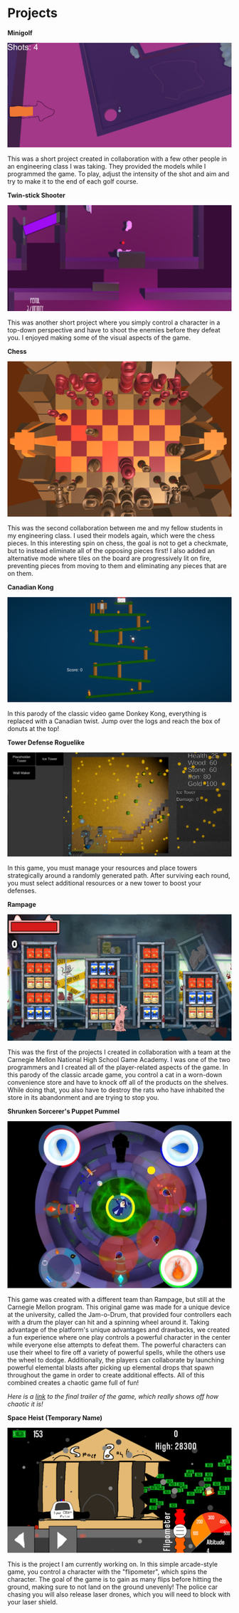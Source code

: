 
# Projects
**Minigolf**

![Minigolf](/assets/img/Minigolf.png)

This was a short project created in collaboration with a few other people in an engineering class I was taking. They provided the models while I programmed the game. To play, adjust the intensity of the shot and aim and try to make it to the end of each golf course.

**Twin-stick Shooter**

![Twin-stick Shooter](/assets/img/Twinstick-Shooter.png)

This was another short project where you simply control a character in a top-down perspective and have to shoot the enemies before they defeat you. I enjoyed making some of the visual aspects of the game.

**Chess**

![Chess](/assets/img/Chess.png)

This was the second collaboration between me and my fellow students in my engineering class. I used their models again, which were the chess pieces. In this interesting spin on chess, the goal is not to get a checkmate, but to instead eliminate all of the opposing pieces first! I also added an alternative mode where tiles on the board are progressively lit on fire, preventing pieces from moving to them and eliminating any pieces that are on them.

**Canadian Kong**

![Donkey Kong](/assets/img/DK.png)

In this parody of the classic video game Donkey Kong, everything is replaced with a Canadian twist. Jump over the logs and reach the box of donuts at the top!

**Tower Defense Roguelike**

![TD-Roguelike](/assets/img/TD-Roguelike.png)

In this game, you must manage your resources and place towers strategically around a randomly generated path. After surviving each round, you must select additional resources or a new tower to boost your defenses. 

**Rampage**

![Rampage](/assets/img/Rampage.png)

This was the first of the projects I created in collaboration with a team at the Carnegie Mellon National High School Game Academy. I was one of the two programmers and I created all of the player-related aspects of the game. In this parody of the classic arcade game, you control a cat in a worn-down convenience store and have to knock off all of the products on the shelves. While doing that, you also have to destroy the rats who have inhabited the store in its abandonment and are trying to stop you.

**Shrunken Sorcerer's Puppet Pummel**

![SSPP](/assets/img/SSPP.png)

This game was created with a different team than Rampage, but still at the Carnegie Mellon program. This original game was made for a unique device at the university, called the Jam-o-Drum, that provided four controllers each with a drum the player can hit and a spinning wheel around it. Taking advantage of the platform's unique advantages and drawbacks, we created a fun experience where one play controls a powerful character in the center while everyone else attempts to defeat them. The powerful characters can use their wheel to fire off a variety of powerful spells, while the others use the wheel to dodge. Additionally, the players can collaborate by launching powerful elemental blasts after picking up elemental drops that spawn throughout the game in order to create additional effects. All of this combined creates a chaotic game full of fun!

*Here is a [link](https://drive.google.com/file/d/1a_KdRTTd2Y-TLGrKvUbb9tz7or5om3ik/view?usp=sharing) to the final trailer of the game, which really shows off how chaotic it is!*

**Space Heist (Temporary Name)**

![Space-Heist](/assets/img/Space-Heist.png)

This is the project I am currently working on. In this simple arcade-style game, you control a character with the "flipometer", which spins the character. The goal of the game is to gain as many flips before hitting the ground, making sure to not land on the ground unevenly! The police car chasing you will also release laser drones, which you will need to block with your laser shield.
